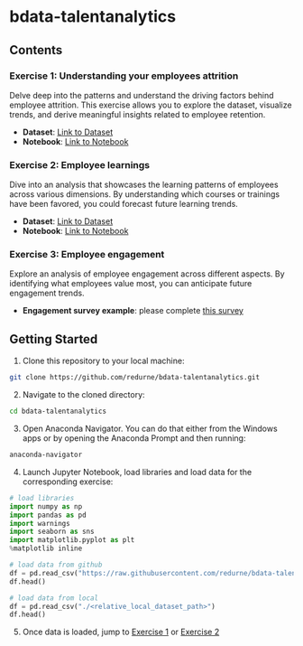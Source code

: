 # bdata-talentanalytics

## Contents

### Exercise 1: Understanding your employees attrition
Delve deep into the patterns and understand the driving factors behind employee attrition. This exercise allows you to explore the dataset, visualize trends, and derive meaningful insights related to employee retention.
  
- **Dataset**: [Link to Dataset](./ex1/dataset/employees_attrition.csv)
- **Notebook**: [Link to Notebook](./ex1/notebook/)

### Exercise 2: Employee learnings
Dive into an analysis that showcases the learning patterns of employees across various dimensions. By understanding which courses or trainings have been favored, you could forecast future learning trends.

- **Dataset**: [Link to Dataset](./ex2/dataset/employee_learnings.csv)
- **Notebook**: [Link to Notebook](./ex2/notebook/)

### Exercise 3: Employee engagement
Explore an analysis of employee engagement across different aspects. By identifying what employees value most, you can anticipate future engagement trends.

- **Engagement survey example**: please complete [this survey](https://docs.google.com/forms/d/e/1FAIpQLScRFsNFz4dCu1sqI9LpRh5MX9irxmlXuEYZOrW837EAN-C16A/viewform?usp=sf_link)


## Getting Started

1. Clone this repository to your local machine:
```bash
git clone https://github.com/redurne/bdata-talentanalytics.git
```
2. Navigate to the cloned directory:

```bash
cd bdata-talentanalytics
```
3. Open Anaconda Navigator. You can do that either from the Windows apps or by opening the Anaconda Prompt and then running:

```bash
anaconda-navigator
```
4. Launch Jupyter Notebook, load libraries and load data for the corresponding exercise:
   
```python
# load libraries
import numpy as np 
import pandas as pd 
import warnings
import seaborn as sns
import matplotlib.pyplot as plt
%matplotlib inline

# load data from github
df = pd.read_csv("https://raw.githubusercontent.com/redurne/bdata-talentanalytics/main/ex1/dataset/employees_attrition.csv")
df.head()

# load data from local
df = pd.read_csv("./<relative_local_dataset_path>")
df.head()
```
5. Once data is loaded, jump to [Exercise 1](./ex1/README.md) or [Exercise 2](./ex2/README.md)
